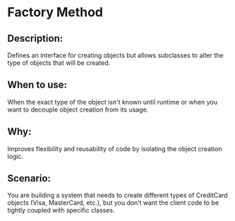 # Factory Method

## Description: 
Defines an interface for creating objects but allows subclasses to alter the type of objects that will be created.
## When to use: 
When the exact type of the object isn't known until runtime or when you want to decouple object creation from its usage.
## Why: 
Improves flexibility and reusability of code by isolating the object creation logic.
## Scenario:
You are building a system that needs to create different types of CreditCard objects (Visa, MasterCard, etc.), but you don’t want the client code to be tightly coupled with specific classes.